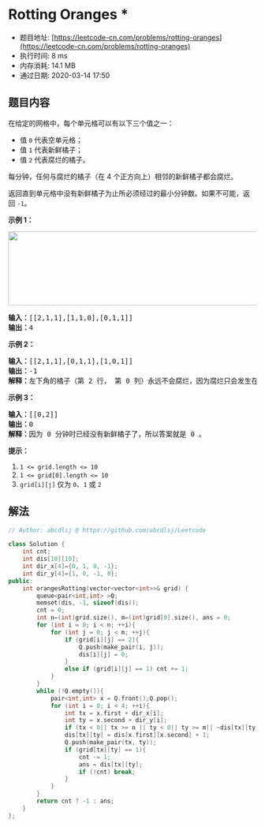 # Rotting Oranges *
- 题目地址: [https://leetcode-cn.com/problems/rotting-oranges](https://leetcode-cn.com/problems/rotting-oranges)
- 执行时间: 8 ms
- 内存消耗: 14.1 MB
- 通过日期: 2020-03-14 17:50

## 题目内容
<p>在给定的网格中，每个单元格可以有以下三个值之一：</p>

<ul>
	<li>值 <code>0</code> 代表空单元格；</li>
	<li>值 <code>1</code> 代表新鲜橘子；</li>
	<li>值 <code>2</code> 代表腐烂的橘子。</li>
</ul>

<p>每分钟，任何与腐烂的橘子（在 4 个正方向上）相邻的新鲜橘子都会腐烂。</p>

<p>返回直到单元格中没有新鲜橘子为止所必须经过的最小分钟数。如果不可能，返回 <code>-1</code>。</p>



<p><strong>示例 1：</strong></p>

<p><strong><img alt="" src="https://assets.leetcode-cn.com/aliyun-lc-upload/uploads/2019/02/16/oranges.png" style="height: 150px; width: 712px;"></strong></p>

<pre><strong>输入：</strong>[[2,1,1],[1,1,0],[0,1,1]]
<strong>输出：</strong>4
</pre>

<p><strong>示例 2：</strong></p>

<pre><strong>输入：</strong>[[2,1,1],[0,1,1],[1,0,1]]
<strong>输出：</strong>-1
<strong>解释：</strong>左下角的橘子（第 2 行， 第 0 列）永远不会腐烂，因为腐烂只会发生在 4 个正向上。
</pre>

<p><strong>示例 3：</strong></p>

<pre><strong>输入：</strong>[[0,2]]
<strong>输出：</strong>0
<strong>解释：</strong>因为 0 分钟时已经没有新鲜橘子了，所以答案就是 0 。
</pre>



<p><strong>提示：</strong></p>

<ol>
	<li><code>1 <= grid.length <= 10</code></li>
	<li><code>1 <= grid[0].length <= 10</code></li>
	<li><code>grid[i][j]</code> 仅为 <code>0</code>、<code>1</code> 或 <code>2</code></li>
</ol>


## 解法
```cpp
// Author: abcdlsj @ https://github.com/abcdlsj/Leetcode

class Solution {
    int cnt;
    int dis[10][10];
    int dir_x[4]={0, 1, 0, -1};
    int dir_y[4]={1, 0, -1, 0};
public:
    int orangesRotting(vector<vector<int>>& grid) {
        queue<pair<int,int> >Q;
        memset(dis, -1, sizeof(dis));
        cnt = 0;
        int n=(int)grid.size(), m=(int)grid[0].size(), ans = 0;
        for (int i = 0; i < n; ++i){
            for (int j = 0; j < m; ++j){
                if (grid[i][j] == 2){
                    Q.push(make_pair(i, j));
                    dis[i][j] = 0;
                }
                else if (grid[i][j] == 1) cnt += 1;
            }
        }
        while (!Q.empty()){
            pair<int,int> x = Q.front();Q.pop();
            for (int i = 0; i < 4; ++i){
                int tx = x.first + dir_x[i];
                int ty = x.second + dir_y[i];
                if (tx < 0|| tx >= n || ty < 0|| ty >= m|| ~dis[tx][ty] || !grid[tx][ty]) continue;
                dis[tx][ty] = dis[x.first][x.second] + 1;
                Q.push(make_pair(tx, ty));
                if (grid[tx][ty] == 1){
                    cnt -= 1;
                    ans = dis[tx][ty];
                    if (!cnt) break;
                }
            }
        }
        return cnt ? -1 : ans;
    }
};

```